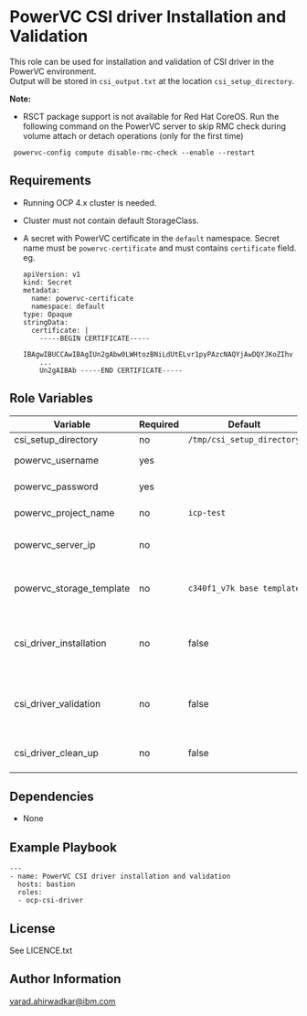 PowerVC CSI driver Installation and Validation
=========

This role can be used for installation and validation of CSI driver in the PowerVC environment.  
Output will be stored in `csi_output.txt` at the location `csi_setup_directory`.

**Note:**
- RSCT package support is not available for Red Hat CoreOS. Run the following command on the PowerVC server to skip RMC check during volume attach or detach operations (only for the first time)
```
 powervc-config compute disable-rmc-check --enable --restart
```

Requirements
------------

- Running OCP 4.x cluster is needed.
- Cluster must not contain default StorageClass.
- A secret with PowerVC certificate in the `default` namespace.
  Secret name must be `powervc-certificate` and must contains `certificate` field.
  eg. 

  ```
  apiVersion: v1
  kind: Secret
  metadata:
    name: powervc-certificate
    namespace: default
  type: Opaque
  stringData:
    certificate: |
      -----BEGIN CERTIFICATE-----
      IBAgwIBUCCAwIBAgIUn2gAbw0LWHtozBNiLdUtELvr1pyPAzcNAQYjAwDQYJKoZIhv
      ...
      Un2gAIBAb -----END CERTIFICATE-----
  ```

Role Variables
--------------

| Variable | Required | Default | Comments  |
|----------|----------|---------|-----------|
| csi_setup_directory | no | `/tmp/csi_setup_directory` |  | 
| powervc_username | yes |  | PowerVC username |
| powervc_password | yes |  | PowerVC password |
| powervc_project_name | no | `icp-test`  | PowerVC project |
| powervc_server_ip | no |  | PowerVC server IP address |
| powervc_storage_template | no | `c340f1_v7k base template`  | PowerVC storage template name |
| csi_driver_installation | no | false | Set it true for only installation of CSI driver |
| csi_driver_validation | no | false | Set it true for validating the CSI driver |
| csi_driver_clean_up | no | false | Set it true for clean up |


Dependencies
------------

- None

Example Playbook
----------------

```
---
- name: PowerVC CSI driver installation and validation
  hosts: bastion
  roles:
  - ocp-csi-driver
```

## License

See LICENCE.txt

## Author Information

varad.ahirwadkar@ibm.com
